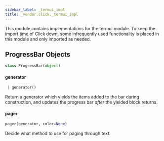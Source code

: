 ```yaml
---
sidebar_label: _termui_impl
title: _vendor.click._termui_impl
---
```


This module contains implementations for the termui module. To keep the
import time of Click down, some infrequently used functionality is
placed in this module and only imported as needed.

## ProgressBar Objects

```python
class ProgressBar(object)
```

#### generator

```python
 | generator()
```

Return a generator which yields the items added to the bar
during construction, and updates the progress bar *after* the
yielded block returns.

#### pager

```python
pager(generator, color=None)
```

Decide what method to use for paging through text.

